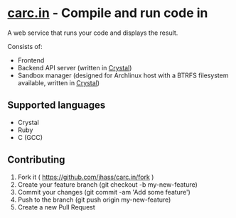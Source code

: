 # [carc.in](http://carc.in) - Compile and run code in

A web service that runs your code and displays the result.

Consists of:

* Frontend
* Backend API server (written in [Crystal](http://crystal-lang.org))
* Sandbox manager (designed for Archlinux host with a BTRFS filesystem available, written in [Crystal](http://crystal-lang.org))

## Supported languages

* Crystal
* Ruby
* C (GCC)

## Contributing

1. Fork it ( https://github.com/jhass/carc.in/fork )
2. Create your feature branch (git checkout -b my-new-feature)
3. Commit your changes (git commit -am 'Add some feature')
4. Push to the branch (git push origin my-new-feature)
5. Create a new Pull Request
